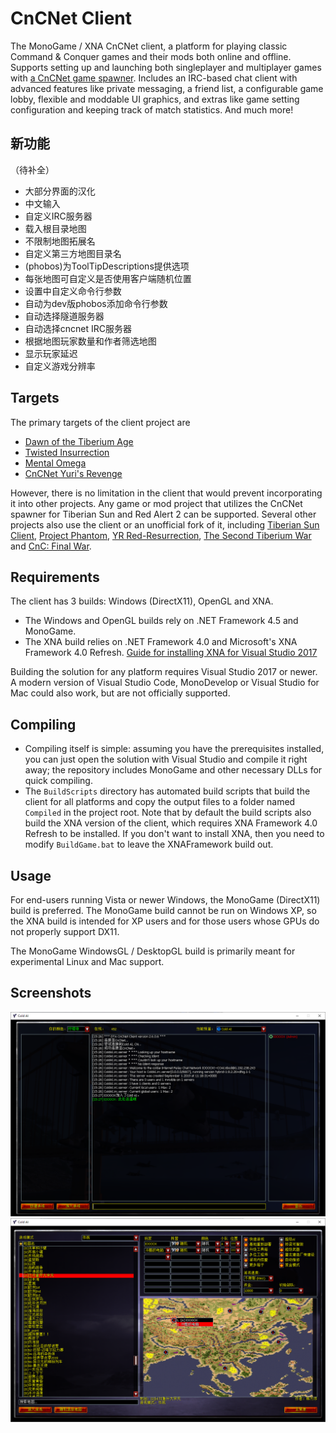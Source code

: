 # CnCNet Client #

The MonoGame / XNA CnCNet client, a platform for playing classic Command & Conquer games and their mods both online and offline. Supports setting up and launching both singleplayer and multiplayer games with [a CnCNet game spawner](https://github.com/CnCNet/ts-patches). Includes an IRC-based chat client with advanced features like private messaging, a friend list, a configurable game lobby, flexible and moddable UI graphics, and extras like game setting configuration and keeping track of match statistics. And much more!

新功能
-------
（待补全）
* 大部分界面的汉化
* 中文输入
* 自定义IRC服务器
* 载入根目录地图
* 不限制地图拓展名
* 自定义第三方地图目录名
* (phobos)为ToolTipDescriptions提供选项
* 每张地图可自定义是否使用客户端随机位置
* 设置中自定义命令行参数
* 自动为dev版phobos添加命令行参数
* 自动选择隧道服务器
* 自动选择cncnet IRC服务器
* 根据地图玩家数量和作者筛选地图
* 显示玩家延迟
* 自定义游戏分辨率

Targets
-------

The primary targets of the client project are


* [Dawn of the Tiberium Age](http://www.moddb.com/mods/the-dawn-of-the-tiberium-age)
* [Twisted Insurrection](http://www.moddb.com/mods/twisted-insurrection)
* [Mental Omega](http://www.moddb.com/mods/mental-omega)
* [CnCNet Yuri's Revenge](https://cncnet.org/yuris-revenge)


However, there is no limitation in the client that would prevent incorporating it into other projects. Any game or mod project that utilizes the CnCNet spawner for Tiberian Sun and Red Alert 2 can be supported. Several other projects also use the client or an unofficial fork of it, including [Tiberian Sun Client](https://www.moddb.com/mods/tiberian-sun-client), [Project Phantom](https://www.moddb.com/mods/project-phantom), [YR Red-Resurrection](https://www.moddb.com/mods/yr-red-resurrection), [The Second Tiberium War](https://www.moddb.com/mods/the-second-tiberium-war) and [CnC: Final War](https://www.moddb.com/mods/cncfinalwar).

Requirements
------------

The client has 3 builds: Windows (DirectX11), OpenGL and XNA.
* The Windows and OpenGL builds rely on .NET Framework 4.5 and MonoGame.
* The XNA build relies on .NET Framework 4.0 and Microsoft's XNA Framework 4.0 Refresh. [Guide for installing XNA for Visual Studio 2017](https://gist.github.com/roy-t/2f089414078bf7218350e8c847951255)

Building the solution for any platform requires Visual Studio 2017 or newer. A modern version of Visual Studio Code, MonoDevelop or Visual Studio for Mac could also work, but are not officially supported.

Compiling
---------

* Compiling itself is simple: assuming you have the prerequisites installed, you can just open the solution with Visual Studio and compile it right away; the repository includes MonoGame and other necessary DLLs for quick compiling.
* The `BuildScripts` directory has automated build scripts that build the client for all platforms and copy the output files to a folder named `Compiled` in the project root. Note that by default the build scripts also build the XNA version of the client, which requires XNA Framework 4.0 Refresh to be installed. If you don't want to install XNA, then you need to modify `BuildGame.bat` to leave the XNAFramework build out.

Usage
-----

For end-users running Vista or newer Windows, the MonoGame (DirectX11) build is preferred. The MonoGame build cannot be run on Windows XP, so the XNA build is intended for XP users and for those users whose GPUs do not properly support DX11.

The MonoGame WindowsGL / DesktopGL build is primarily meant for experimental Linux and Mac support.

Screenshots
-----------

![Screenshot](cncnetchatlobby.png?raw=true "CnCNet IRC Chat Lobby")
![Screenshot](cncnetgamelobby.png?raw=true "CnCNet Game Lobby")
